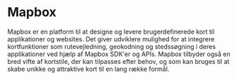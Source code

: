 # Mapbox

Mapbox er en platform til at designe og levere brugerdefinerede kort til applikationer og websites. Det giver udviklere mulighed for at integrere kortfunktioner som rutevejledning, geokodning og stedssøgning i deres applikationer ved hjælp af Mapbox SDK'er og APIs. Mapbox tilbyder også en bred vifte af kortstile, der kan tilpasses efter behov, og som kan bruges til at skabe unikke og attraktive kort til en lang række formål.
